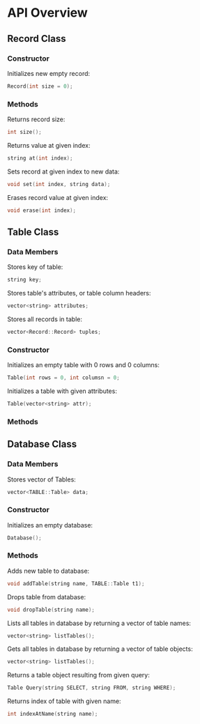 # API Overview

## Record Class

### Constructor

Initializes new empty record:
```c++
Record(int size = 0);
```

### Methods

Returns record size:
```c++
int size();
```

Returns value at given index:
```c++
string at(int index);
```

Sets record at given index to new data:
```c++
void set(int index, string data);
```

Erases record value at given index:
```c++
void erase(int index);
```

## Table Class

### Data Members

Stores key of table:
```c++
string key;
```

Stores table's attributes, or table column headers:
```c++
vector<string> attributes;
```

Stores all records in table:
```c++
vector<Record::Record> tuples;
```

### Constructor

Initializes an empty table with 0 rows and 0 columns:
```c++
Table(int rows = 0, int columsn = 0;
```

Initializes a table with given attributes:
```c++
Table(vector<string> attr);
```

### Methods


## Database Class

### Data Members

Stores vector of Tables:
```c++
vector<TABLE::Table> data;
```

### Constructor

Initializes an empty database:
```c++
Database();
```

### Methods

Adds new table to database:
```c++
void addTable(string name, TABLE::Table t1);
```

Drops table from database: 
```c++
void dropTable(string name);
```

Lists all tables in database by returning a vector of table names:
```c++
vector<string> listTables();
```

Gets all tables in database by returning a vector of table objects:
```c++
vector<string> listTables();
```

Returns a table object resulting from given query:
```c++
Table Query(string SELECT, string FROM, string WHERE);
```

Returns index of table with given name:
```c++
int indexAtName(string name);
```
